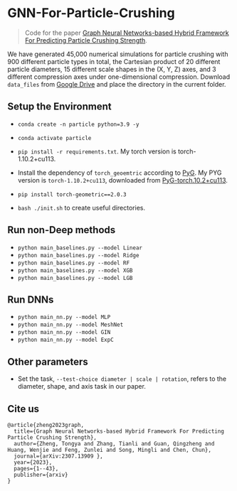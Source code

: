 # GNN-For-Particle-Crushing

> Code for the paper [Graph Neural Networks-based Hybrid Framework For Predicting Particle Crushing Strength](https://arxiv.org/abs/2307.13909).

We have generated 45,000 numerical simulations for particle crushing with 900 different particle types in total, the Cartesian product of 20 different particle diameters, 15 different scale shapes in the (X, Y, Z) axes, and 3 different compression axes under one-dimensional compression.
Download `data_files` from [Google Drive](https://drive.google.com/drive/folders/1umqn2aj68uTItp9H-nQGX0QQKRmic_1u?usp=sharing) and place the directory in the current folder.

## Setup the Environment

- `conda create -n particle python=3.9 -y`

- `conda activate particle`

- `pip install -r requirements.txt`. My torch version is torch-1.10.2+cu113.

- Install the dependency of `torch_geoemtric` according to [PyG](https://pytorch-geometric.readthedocs.io/en/latest/install/installation.html). My PYG version is `torch-1.10.2+cu113`, downloaded from [PyG-torch.10.2+cu113](https://data.pyg.org/whl/torch-1.10.2+cu113.html).
- `pip install torch-geometric==2.0.3`

- `bash ./init.sh` to create useful directories.

## Run non-Deep methods

- `python main_baselines.py --model Linear`
- `python main_baselines.py --model Ridge`
- `python main_baselines.py --model RF`
- `python main_baselines.py --model XGB`
- `python main_baselines.py --model LGB`

## Run DNNs

- `python main_nn.py --model MLP`
- `python main_nn.py --model MeshNet`
- `python main_nn.py --model GIN`
- `python main_nn.py --model ExpC`

## Other parameters

- Set the task, `--test-choice diameter | scale | rotation`, refers to the diameter, shape, and axis task in our paper.

## Cite us

```
@article{zheng2023graph,
  title={Graph Neural Networks-based Hybrid Framework For Predicting Particle Crushing Strength},
  author={Zheng, Tongya and Zhang, Tianli and Guan, Qingzheng and Huang, Wenjie and Feng, Zunlei and Song, Mingli and Chen, Chun},
  journal={arXiv:2307.13909 },
  year={2023},
  pages={1--43},
  publisher={arxiv}
}
```
